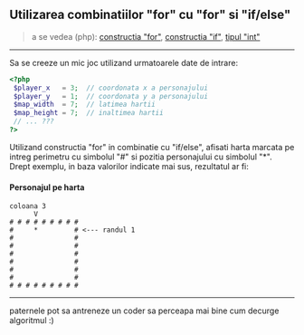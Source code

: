 ## Utilizarea combinatiilor "for" cu "for" si "if/else"
> a se vedea (php):
[constructia "for"](http://php.net/manual/ro/control-structures.for.php),
[constructia "if"](http://php.net/manual/ro/control-structures.if.php),
[tipul "int"](http://php.net/manual/ro/language.types.integer.php)

---
Sa se creeze un mic joc utilizand urmatoarele date de intrare:
```php
<?php
 $player_x   = 3;  // coordonata x a personajului
 $player_y   = 1;  // coordonata y a personajului
 $map_width  = 7;  // latimea hartii
 $map_height = 7;  // inaltimea hartii
 // ... ???
?>
```
Utilizand constructia "for" in combinatie cu "if/else", afisati harta marcata
pe intreg perimetru cu simbolul "#" si pozitia personajului cu simbolul "\*".
Drept exemplu, in baza valorilor indicate mai sus, rezultatul ar fi:
#### Personajul pe harta
```
coloana 3
      V
# # # # # # # # #
#     *         # <--- randul 1
#               #
#               #
#               #
#               #
#               #
#               #
# # # # # # # # #
```
---
paternele pot sa antreneze un coder sa perceapa mai bine cum decurge algoritmul :)
